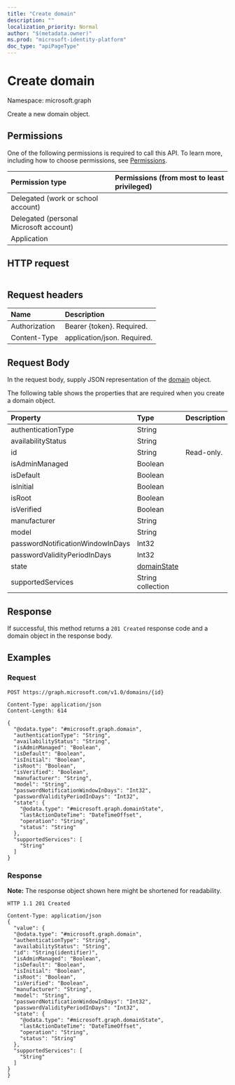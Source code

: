```yaml
---
title: "Create domain"
description: ""
localization_priority: Normal
author: "$(metadata.owner)"
ms.prod: "microsoft-identity-platform"
doc_type: "apiPageType"
---
```


# Create domain

Namespace: microsoft.graph

Create a new domain object.

## Permissions

One of the following permissions is required to call this API. To learn more, including how to choose permissions, see [Permissions](/graph/permissions-reference).

| Permission type                        | Permissions (from most to least privileged) |
| :------------------------------------- | :------------------------------------------ |
| Delegated (work or school account)     |                                             |
| Delegated (personal Microsoft account) |                                             |
| Application                            |                                             |

## HTTP request

<!-- {
  "blockType": "ignored"
}
-->

```http

```

## Request headers

| Name          | Description                 |
| :------------ | :-------------------------- |
| Authorization | Bearer {token}. Required.   |
| Content-Type  | application/json. Required. |

## Request Body

In the request body, supply JSON representation of the [domain](../resources/-domain.md) object.

<!-- Actions and Functions -->

<!-- CRUD Methods -->

The following table shows the properties that are required when you create a domain object.

| Property                         | Type                                       | Description |
| :------------------------------- | :----------------------------------------- | :---------- |
| authenticationType               | String                                     |             |
| availabilityStatus               | String                                     |             |
| id                               | String                                     | Read-only.  |
| isAdminManaged                   | Boolean                                    |             |
| isDefault                        | Boolean                                    |             |
| isInitial                        | Boolean                                    |             |
| isRoot                           | Boolean                                    |             |
| isVerified                       | Boolean                                    |             |
| manufacturer                     | String                                     |             |
| model                            | String                                     |             |
| passwordNotificationWindowInDays | Int32                                      |             |
| passwordValidityPeriodInDays     | Int32                                      |             |
| state                            | [domainState](../resources/domainstate.md) |             |
| supportedServices                | String collection                          |             |

## Response

If successful, this method returns a `201 Created` response code and a domain object in the response body.

## Examples

### Request

<!-- {
  "blockType": "request",
  "name": "create_domain"
}
-->

```http
POST https://graph.microsoft.com/v1.0/domains/{id}

Content-Type: application/json
Content-Length: 614

{
  "@odata.type": "#microsoft.graph.domain",
  "authenticationType": "String",
  "availabilityStatus": "String",
  "isAdminManaged": "Boolean",
  "isDefault": "Boolean",
  "isInitial": "Boolean",
  "isRoot": "Boolean",
  "isVerified": "Boolean",
  "manufacturer": "String",
  "model": "String",
  "passwordNotificationWindowInDays": "Int32",
  "passwordValidityPeriodInDays": "Int32",
  "state": {
    "@odata.type": "#microsoft.graph.domainState",
    "lastActionDateTime": "DateTimeOffset",
    "operation": "String",
    "status": "String"
  },
  "supportedServices": [
    "String"
  ]
}

```

### Response

**Note:** The response object shown here might be shortened for readability.

<!-- {
  "blockType": "response",
  "truncated": true,
  "@odata.type": "Microsoft.DirectoryServices.domain"
}
-->

```http
HTTP 1.1 201 Created

Content-Type: application/json
{
  "value": {
  "@odata.type": "#microsoft.graph.domain",
  "authenticationType": "String",
  "availabilityStatus": "String",
  "id": "String(identifier)",
  "isAdminManaged": "Boolean",
  "isDefault": "Boolean",
  "isInitial": "Boolean",
  "isRoot": "Boolean",
  "isVerified": "Boolean",
  "manufacturer": "String",
  "model": "String",
  "passwordNotificationWindowInDays": "Int32",
  "passwordValidityPeriodInDays": "Int32",
  "state": {
    "@odata.type": "#microsoft.graph.domainState",
    "lastActionDateTime": "DateTimeOffset",
    "operation": "String",
    "status": "String"
  },
  "supportedServices": [
    "String"
  ]
}
}

```
